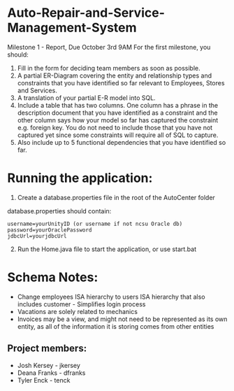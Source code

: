 # Auto-Repair-and-Service-Management-System

Milestone 1 - Report, Due October 3rd 9AM
For the first milestone, you should:
1. Fill in the form for deciding team members as soon as possible.
2. A partial ER-Diagram covering the entity and relationship types and constraints that you have identified so far relevant to Employees, Stores and Services.
3. A translation of your partial E-R model into SQL.
4. Include a table that has two columns. One column has a phrase in the description document that you have identified as a constraint and the other column says how your model so far has captured the constraint e.g. foreign key. You do not need to include those that you have not captured yet since some constraints will require all of SQL to capture.
5. Also include up to 5 functional dependencies that you have identified so far.

# Running the application:
1. Create a database.properties file in the root of the AutoCenter folder

database.properties should contain:
```
username=yourUnityID (or username if not ncsu Oracle db)
password=yourOraclePassword
jdbcUrl=yourjdbcUrl
```
2. Run the Home.java file to start the application, or use start.bat

# Schema Notes:
* Change employees ISA hierarchy to users ISA hierarchy that also includes customer - Simplifies login process
* Vacations are solely related to mechanics
* Invoices may be a view, and might not need to be represented as its own entity, as all of the information it is storing comes from other entities

## Project members:

* Josh Kersey - jkersey
* Deana Franks - dfranks
* Tyler Enck - tenck
